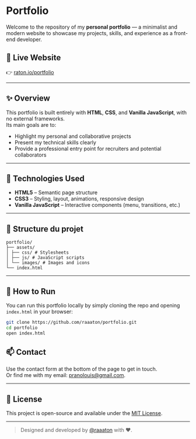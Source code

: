 # Portfolio

Welcome to the repository of my **personal portfolio** — a minimalist and modern website to showcase my projects, skills, and experience as a front-end developer.

## 🔗 Live Website

👉 [raton.io/portfolio](https://raton.io)

---

## ✨ Overview

This portfolio is built entirely with **HTML**, **CSS**, and **Vanilla JavaScript**, with no external frameworks.  
Its main goals are to:

- Highlight my personal and collaborative projects
- Present my technical skills clearly
- Provide a professional entry point for recruiters and potential collaborators

---

## 🧰 Technologies Used

- **HTML5** – Semantic page structure
- **CSS3** – Styling, layout, animations, responsive design
- **Vanilla JavaScript** – Interactive components (menu, transitions, etc.)

---

## 📁 Structure du projet 

```
portfolio/
├── assets/
│ ├── css/ # Stylesheets
│ ├── js/ # JavaScript scripts
│ └── images/ # Images and icons
└── index.html
```

---

## 🚀 How to Run

You can run this portfolio locally by simply cloning the repo and opening `index.html` in your browser:

```bash
git clone https://github.com/raaaton/portfolio.git
cd portfolio
open index.html
```

## 📫 Contact

Use the contact form at the bottom of the page to get in touch.  
Or find me with my email: [pranolouis@gmail.com](mailto:pranolouis@gmail.com).

---

## 📝 License

This project is open-source and available under the [MIT License](LICENSE).

---

> Designed and developed by [@raaaton](https://github.com/raaaton) with ❤️.
